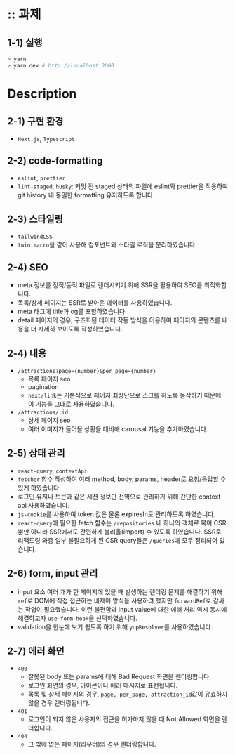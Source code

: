 # :: 과제

## 1-1) 실행

```bash
> yarn
> yarn dev # http://localhost:3000
```

# Description

## 2-1) 구현 환경

- `Next.js`, `Typescript`

## 2-2) code-formatting

- `eslint`, `prettier`
- `lint-staged`, `husky`: 커밋 전 staged 상태의 파일에 eslint와 prettier을 적용하여 git history 내 동일한 formatting 유지하도록 합니다.

## 2-3) 스타일링

- `tailwindCSS`
- `twin.macro`을 같이 사용해 컴포넌트와 스타일 로직을 분리하였습니다.

## 2-4) SEO

- meta 정보를 정적/동적 파일로 렌더시키기 위해 SSR을 활용하여 SEO를 최적화합니다.
- 목록/상세 페이지는 SSR로 받아온 데이터를 사용하였습니다.
- meta 태그에 title과 og를 포함하였습니다.
- detail 페이지의 경우, 구조화된 데이터 작동 방식을 이용하여 페이지의 콘텐츠를 내용을 더 자세히 보이도록 작성하였습니다.

## 2-4) 내용

- `/attractions?page={number}&per_page={number}`
  - 목록 페이지 seo
  - pagination
  - `next/link`는 기본적으로 페이지 최상단으로 스크롤 하도록 동작하기 때문에 이 기능을 그대로 사용하였습니다.
- `/attractions/:id`
  - 상세 페이지 seo
  - 여러 이미지가 들어올 상황을 대비해 carousal 기능을 추가하였습니다.

## 2-5) 상태 관리

- `react-query`, `contextApi`
- `fetcher` 함수 작성하여 여러 method, body, params, header로 요청/응답할 수 있게 하였습니다.
- 로그인 유저나 토큰과 같은 세션 정보만 전역으로 관리하기 위해 간단한 context api 사용하였습니다.
- `js-cookie`를 사용하여 token 값은 물론 expiresIn도 관리하도록 하였습니다.
- `react-query`에 필요한 fetch 함수는 `/repositories` 내 하나의 객체로 묶어 CSR 뿐만 아니라 SSR에서도 간편하게 불러올(import) 수 있도록 하였습니다. SSR로 리팩도링 와중 일부 불필요하게 된 CSR query들은 `/queries`에 모두 정리되어 있습니다.

## 2-6) form, input 관리

- input 요소 여러 개가 한 페이지에 있을 때 발생하는 렌더링 문제를 해결하기 위해 `ref`로 DOM에 직접 접근하는 비제어 방식을 사용하려 했지만 `forwardRef`로 감싸는 작업이 필요했습니다. 이런 불편함과 input value에 대한 에러 처리 역시 동시에 해결하고자 `use-form-hook`을 선택하였습니다.
- validation을 한눈에 보기 쉽도록 하기 위해 `yupResolver`를 사용하였습니다.

## 2-7) 에러 화면

- `400`
  - 잘못된 body 또는 params에 대해 Bad Request 화면을 렌더링합니다.
  - 로그인 화면의 경우, 아이콘이나 에러 메시지로 표현됩니다.
  - 목록 및 상세 페이지의 경우, `page, per_page, attraction_id`값이 유효하지 않을 경우 렌더링됩니다.
- `401`
  - 로그인이 되지 않은 사용자의 접근을 허가하지 않을 때 Not Allowed 화면을 렌더합니다.
- `404`
  - 그 밖에 없는 페이지(라우터)의 경우 렌더링합니다.
